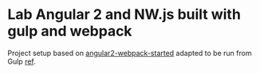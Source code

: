 # Lab Angular 2 and NW.js built with gulp and webpack

Project setup based on [angular2-webpack-started](https://github.com/angular-class/angular2-webpack-starter) adapted to be run from Gulp [ref](https://github.com/webpack/webpack-with-common-libs/blob/master/gulpfile.js).

